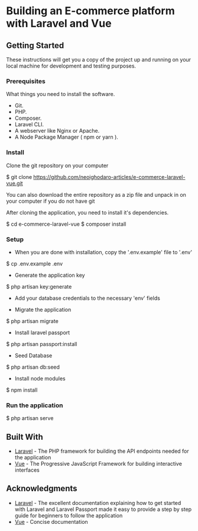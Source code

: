 # Building an E-commerce platform with Laravel and Vue
## Getting Started
These instructions will get you a copy of the project up and running on your local machine for development and testing purposes.

### Prerequisites
What things you need to install the software.

* Git.
* PHP.
* Composer.
* Laravel CLI.
* A webserver like Nginx or Apache.
* A Node Package Manager ( npm or yarn ).

### Install
Clone the git repository on your computer

$ git clone https://github.com/neoighodaro-articles/e-commerce-laravel-vue.git


You can also download the entire repository as a zip file and unpack in on your computer if you do not have git

After cloning the application, you need to install it's dependencies. 


$ cd e-commerce-laravel-vue
$ composer install



### Setup
- When you are done with installation, copy the '.env.example' file to '.env'

$ cp .env.example .env


- Generate the application key

$ php artisan key:generate


- Add your database credentials to the necessary 'env' fields

- Migrate the application

$ php artisan migrate

- Install laravel passport

$ php artisan passport:install

- Seed Database

$ php artisan db:seed


- Install node modules

$ npm install


### Run the application

$ php artisan serve


## Built With
* [Laravel](https://laravel.com) - The PHP framework for building the API endpoints needed for the application
* [Vue](https://vuejs.org) - The Progressive JavaScript Framework for building interactive interfaces

## Acknowledgments
* [Laravel](https://laravel.com) - The excellent documentation explaining how to get started with Laravel and Laravel Passport made it easy to provide a step by step guide for beginners to follow the application
* [Vue](https://vuejs.org) - Concise documentation 
